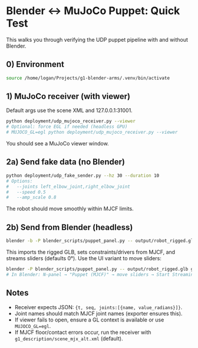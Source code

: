 # Blender ↔ MuJoCo Puppet: Quick Test

This walks you through verifying the UDP puppet pipeline with and without Blender.

## 0) Environment

```bash
source /home/logan/Projects/g1-blender-arms/.venv/bin/activate
```

## 1) MuJoCo receiver (with viewer)

Default args use the scene XML and 127.0.0.1:31001.

```bash
python deployment/udp_mujoco_receiver.py --viewer
# Optional: force EGL if needed (headless GPU)
# MUJOCO_GL=egl python deployment/udp_mujoco_receiver.py --viewer
```

You should see a MuJoCo viewer window.

## 2a) Send fake data (no Blender)

```bash
python deployment/udp_fake_sender.py --hz 30 --duration 10
# Options:
#   --joints left_elbow_joint,right_elbow_joint
#   --speed 0.5
#   --amp_scale 0.8
```

The robot should move smoothly within MJCF limits.

## 2b) Send from Blender (headless)

```bash
blender -b -P blender_scripts/puppet_panel.py -- output/robot_rigged.glb g1_description/g1_mjx_alt.xml --stream --ip 127.0.0.1 --port 31001 --hz 30
```

This imports the rigged GLB, sets constraints/drivers from MJCF, and streams sliders (defaults 0°). Use the UI variant to move sliders:

```bash
blender -P blender_scripts/puppet_panel.py -- output/robot_rigged.glb g1_description/g1_mjx_alt.xml
# In Blender: N-panel → "Puppet (MJCF)" → move sliders → Start Streaming
```

## Notes
- Receiver expects JSON: `{t, seq, joints:[{name, value_radians}]}`.
- Joint names should match MJCF joint names (exporter ensures this).
- If viewer fails to open, ensure a GL context is available or use `MUJOCO_GL=egl`.
- If MJCF floor/contact errors occur, run the receiver with `g1_description/scene_mjx_alt.xml` (default).
